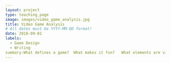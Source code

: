 ```yaml
---
layout: project
type: teaching_page
image: images/video_game_analysis.jpg
title: Video Game Analysis
# All dates must be YYYY-MM-DD format!
date: 2018-09-01
labels:
  - Game Design
  - Writing
summary:What defines a game?  What makes it fun?   What elements are video games composed of and how do these elements combine to create the experiences we have while playing them?  We will read from the existing literature of game design, discuss these readings and the games we've played and loved (or hated) and write about our ideas and experiences.
---
```

